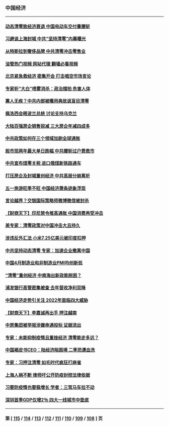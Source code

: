 ### 中国经济
---
#### [动态清零致经济衰退 中国电动车交付量腰斩](../../pages/ncid283/n13725713.md?05030845) 
#### [习避谈上海封城 中共“坚持清零”内幕曝光](../../pages/ncid283/n13725471.md?05030845) 
#### [从特斯拉到奢侈品牌 中共清零冲击零售业](../../pages/ncid283/n13725698.md?05030845) 
#### [油管热门视频 网站代理 翻墙必看视频](http://209.222.30.114:81/youtube.html?05030845)
#### [北京紧急救经济 密集开会 打击唱空市场言论](../../pages/ncid283/n13725645.md?05030845) 
#### [专家析“大白”喷雾消杀：政治摆拍 危害人体](../../pages/ncid283/n13725685.md?05030845) 
#### [寡人无疾？中共内部被曝用典故讽盲目清零](../../pages/ncid283/n13725594.md?05030845) 
#### [佩洛西会晤波兰总统 讨论支持乌克兰](../../pages/ncid283/n13725544.md?05030845) 
#### [大陆百强房企销售锐减 三大房企年减四成多](../../pages/ncid283/n13725322.md?05030845) 
#### [中共政策如何在三个领域加剧全球通胀](../../pages/ncid283/n13725102.md?05030845) 
#### [股市现两年最大单日跌幅 中共腰斩过户费救市](../../pages/ncid283/n13724837.md?05030845) 
#### [中共宣布煤零关税 进口俄煤新铁路通车](../../pages/ncid283/n13724873.md?05030845) 
#### [打压房企及封城重创经济 中共高层分崩离析](../../pages/ncid283/n13724872.md?05030845) 
#### [五一旅游旺季不旺 中国经济萧条迹象浮现](../../pages/ncid283/n13724856.md?05030845) 
#### [言论越界？交银国际策略师微博微信被封杀](../../pages/ncid283/n13724757.md?05030845) 
#### [【财商天下】印尼禁令推高通胀 中国消费再受冲击](../../pages/ncid283/n13724191.md?05030845) 
#### [美专家：清零政策对中国冲击大且持久](../../pages/ncid283/n13724236.md?05030845) 
#### [涉违反外汇法 小米7.25亿美元被印度扣押](../../pages/ncid283/n13724194.md?05030845) 
#### [中共坚持动态清零 专家：加速企业撤离中国](../../pages/ncid283/n13724014.md?05030845) 
#### [中国4月制造业和非制造业PMI均创新低](../../pages/ncid283/n13723801.md?05030845) 
#### [“清零”重创经济 中南海出新政能脱困？](../../pages/ncid283/n13723520.md?05030845) 
#### [浦发银行高管密集被查 去年营收净利双降](../../pages/ncid283/n13723731.md?05030845) 
#### [中国经济走势引关注 2022年面临四大威胁](../../pages/ncid283/n13723658.md?05030845) 
#### [【财商天下】李嘉诚再出手 押注越南](../../pages/ncid283/n13723603.md?05030845) 
#### [中房集团被举报涉嫌串通投标 证据流出](../../pages/ncid283/n13723611.md?05030845) 
#### [专家：未能抑制疫情且重挫经济 清零能走多远？](../../pages/ncid283/n13723499.md?05030845) 
#### [中国褐皮书CEO：陆经济陷困境 二季恐遭血洗](../../pages/ncid283/n13723599.md?05030845) 
#### [专家：习押注清零 如毛时代疯狂打麻雀](../../pages/ncid283/n13723589.md?05030845) 
#### [上海人祸不断 律师吁公开防疫封控法律依据](../../pages/ncid283/n13723309.md?05030845) 
#### [习要防疫情也要稳增长 学者：三驾马车拉不动](../../pages/ncid283/n13723310.md?05030845) 
#### [深圳首季GDP仅增2％ 四大一线城市中垫底](../../pages/ncid283/n13723083.md?05030845) 

---
#### 第 [ [115](./115.md?05030845) / [114](./114.md?05030845) / [113](./113.md?05030845) / [112](./112.md?05030845) / [111](./111.md?05030845) / [110](./110.md?05030845) / [109](./109.md?05030845) / [108](./108.md?05030845) ] 页
